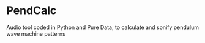 # PendCalc
Audio tool coded in Python and Pure Data, to calculate and sonify pendulum wave machine patterns
